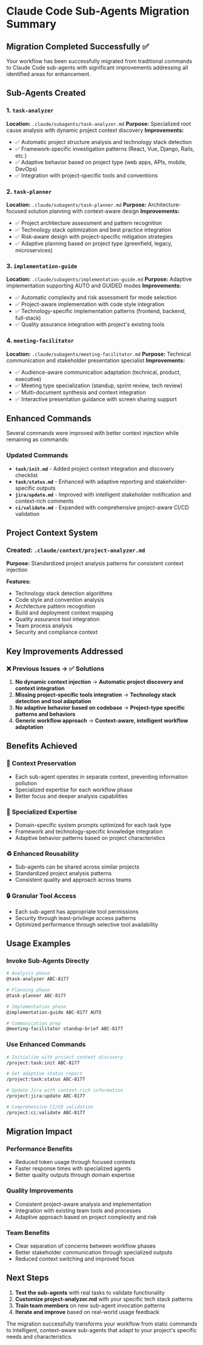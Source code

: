 # Claude Code Sub-Agents Migration Summary

## Migration Completed Successfully ✅

Your workflow has been successfully migrated from traditional commands to Claude Code sub-agents with significant improvements addressing all identified areas for enhancement.

## Sub-Agents Created

### 1. `task-analyzer`

**Location:** `.claude/subagents/task-analyzer.md`
**Purpose:** Specialized root cause analysis with dynamic project context discovery
**Improvements:**

- ✅ Automatic project structure analysis and technology stack detection
- ✅ Framework-specific investigation patterns (React, Vue, Django, Rails, etc.)
- ✅ Adaptive behavior based on project type (web apps, APIs, mobile, DevOps)
- ✅ Integration with project-specific tools and conventions

### 2. `task-planner`

**Location:** `.claude/subagents/task-planner.md`
**Purpose:** Architecture-focused solution planning with context-aware design
**Improvements:**

- ✅ Project architecture assessment and pattern recognition
- ✅ Technology stack optimization and best practice integration
- ✅ Risk-aware design with project-specific mitigation strategies
- ✅ Adaptive planning based on project type (greenfield, legacy, microservices)

### 3. `implementation-guide`

**Location:** `.claude/subagents/implementation-guide.md`
**Purpose:** Adaptive implementation supporting AUTO and GUIDED modes
**Improvements:**

- ✅ Automatic complexity and risk assessment for mode selection
- ✅ Project-aware implementation with code style integration
- ✅ Technology-specific implementation patterns (frontend, backend, full-stack)
- ✅ Quality assurance integration with project's existing tools

### 4. `meeting-facilitator`

**Location:** `.claude/subagents/meeting-facilitator.md`
**Purpose:** Technical communication and stakeholder presentation specialist
**Improvements:**

- ✅ Audience-aware communication adaptation (technical, product, executive)
- ✅ Meeting type specialization (standup, sprint review, tech review)
- ✅ Multi-document synthesis and context integration
- ✅ Interactive presentation guidance with screen sharing support

## Enhanced Commands

Several commands were improved with better context injection while remaining as commands:

### Updated Commands

- **`task/init.md`** - Added project context integration and discovery checklist
- **`task/status.md`** - Enhanced with adaptive reporting and stakeholder-specific outputs
- **`jira/update.md`** - Improved with intelligent stakeholder notification and context-rich comments
- **`ci/validate.md`** - Expanded with comprehensive project-aware CI/CD validation

## Project Context System

### Created: `.claude/context/project-analyzer.md`

**Purpose:** Standardized project analysis patterns for consistent context injection

**Features:**

- Technology stack detection algorithms
- Code style and convention analysis
- Architecture pattern recognition
- Build and deployment context mapping
- Quality assurance tool integration
- Team process analysis
- Security and compliance context

## Key Improvements Addressed

### ❌ Previous Issues → ✅ Solutions

1. **No dynamic context injection** → **Automatic project discovery and context integration**
2. **Missing project-specific tools integration** → **Technology stack detection and tool adaptation**
3. **No adaptive behavior based on codebase** → **Project-type specific patterns and behaviors**
4. **Generic workflow approach** → **Context-aware, intelligent workflow adaptation**

## Benefits Achieved

### 🎯 Context Preservation

- Each sub-agent operates in separate context, preventing information pollution
- Specialized expertise for each workflow phase
- Better focus and deeper analysis capabilities

### 🔧 Specialized Expertise

- Domain-specific system prompts optimized for each task type
- Framework and technology-specific knowledge integration
- Adaptive behavior patterns based on project characteristics

### ♻️ Enhanced Reusability

- Sub-agents can be shared across similar projects
- Standardized project analysis patterns
- Consistent quality and approach across teams

### 🔒 Granular Tool Access

- Each sub-agent has appropriate tool permissions
- Security through least-privilege access patterns
- Optimized performance through selective tool availability

## Usage Examples

### Invoke Sub-Agents Directly

```bash
# Analysis phase
@task-analyzer ABC-8177

# Planning phase
@task-planner ABC-8177

# Implementation phase
@implementation-guide ABC-8177 AUTO

# Communication prep
@meeting-facilitator standup-brief ABC-8177
```

### Use Enhanced Commands

```bash
# Initialize with project context discovery
/project:task:init ABC-8177

# Get adaptive status report
/project:task:status ABC-8177

# Update Jira with context-rich information
/project:jira:update ABC-8177

# Comprehensive CI/CD validation
/project:ci:validate ABC-8177
```

## Migration Impact

### Performance Benefits

- Reduced token usage through focused contexts
- Faster response times with specialized agents
- Better quality outputs through domain expertise

### Quality Improvements

- Consistent project-aware analysis and implementation
- Integration with existing team tools and processes
- Adaptive approach based on project complexity and risk

### Team Benefits

- Clear separation of concerns between workflow phases
- Better stakeholder communication through specialized outputs
- Reduced context switching and improved focus

## Next Steps

1. **Test the sub-agents** with real tasks to validate functionality
2. **Customize project-analyzer.md** with your specific tech stack patterns
3. **Train team members** on new sub-agent invocation patterns
4. **Iterate and improve** based on real-world usage feedback

The migration successfully transforms your workflow from static commands to intelligent, context-aware sub-agents that adapt to your project's specific needs and characteristics.
